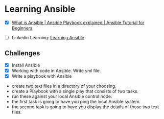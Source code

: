 # Learning Ansible

- [x] [What is Ansible | Ansible Playbook explained | Ansible Tutorial for Beginners](https://www.youtube.com/watch?v=1id6ERvfozo)
- [ ] Linkedin Learning: [Learning Ansible](https://www.linkedin.com/learning/learning-ansible-2020?u=2080948)


## Challenges

- [x] Install Ansible
- [x] Working with code in Ansible. Write yml file.
- [x] Write a playbook with Ansible

- create two text files in a directory of your choosing. 
- create a Playbook with a single play that consists of two tasks. 
- run these against your local Ansible control node. 
- the first task is going to have you ping the local Ansible system. 
- the second task is going to have you display the details of those two text files. 
